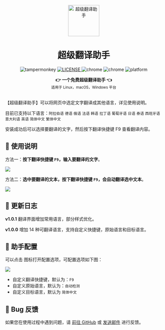 <center>
<p align="center">
  <a href="https://www.youxiaohou.com" title="点击访问">
    <img width="100" height="100" src="https://www.youxiaohou.com/logo.gif" alt="超级翻译助手">
  </a>
</p>

<h1 align="center">超级翻译助手</h1>

<p align="center">
  <img src="https://img.shields.io/badge/TamperMonkey-v4.13-brightgreen.svg" alt="tampermonkey">
  <a href="LICENSE">
    <img src="https://img.shields.io/badge/license-AGPLv3.0-lightgrey.svg" alt="LICENSE">
  </a>
  <img src="https://img.shields.io/badge/Chrome-≥76.0-brightgreen.svg" alt="chrome">
  <img src="https://img.shields.io/badge/Edge-≥88.0-brightgreen.svg" alt="chrome">
  <img src="https://img.shields.io/badge/Platform-Windows%20%7C%20Mac%20%7C%20Linux-blue.svg" alt="platform">
</p>

<div align="center">
  <strong>👉 一个免费超级翻译助手 👈</strong><br>
  <sub>适用于 Linux，macOS，Windows 平台</sub>
</div>
</center><br>


【超级翻译助手】可以将网页中选定文字翻译成其他语言，详见使用说明。

目前已支持以下语言：`阿拉伯语` `德语` `俄语` `法语` `韩语` `拉丁语` `葡萄牙语` `日语` `泰语` `西班牙语` `意大利语` `英语` `简体中文`  `繁体中文`

安装成功后可以选择要翻译的文字，然后按下翻译快捷键 F9 查看翻译内容。

## 📖 使用说明

方法一：**按下翻译快捷键 `F9`，输入要翻译的文字**。

![](https://pic.rmb.bdstatic.com/bjh/0570ed8c826021f9d5e010b8cf4ff0035073.gif)

方法二：**选中要翻译的文本，按下翻译快捷键 `F9`，会自动翻译选中文本**。

![](https://pic.rmb.bdstatic.com/bjh/0831ae9c15cf8e8667cf4399f7d76f0a3680.gif)

## 📝 更新日志

**v1.0.1** 翻译界面增加常用语言，部分样式优化。

**v1.0.0** 增加 14 种可翻译语言，支持自定义快捷键，原始语言和目标语言。

## 🔧 助手配置

可以点击 <Icon name="tm"/> 图标打开配置选项，可配置选项如下图：

![](https://pic.rmb.bdstatic.com/bjh/4ee9ebe492bccd40f15d5189accd54148549.png)

- 自定义翻译快捷键，默认为：`F9`
- 自定义原始语言，默认为：`自动检测`
- 自定义目标语言，默认为 `简体中文`

## 🐞 Bug 反馈

如果您在使用过程中遇到问题，请 [前往 GitHub](https://github.com/syhyz1990/translate/issues) 或 [发送邮件](mailto:mail@youxiaohou.com) 进行反馈。
